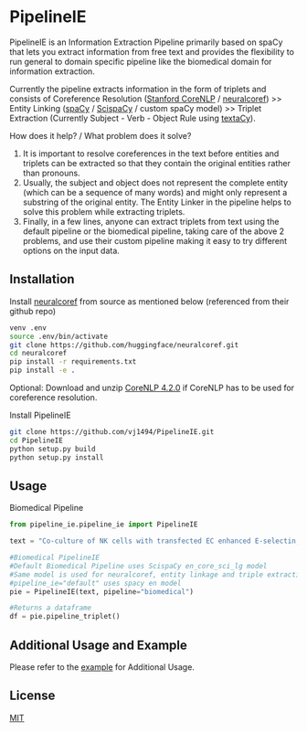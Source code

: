 # PipelineIE
PipelineIE is an Information Extraction Pipeline primarily based on spaCy that lets you extract information from free text and provides the flexibility to run general to domain specific pipeline like the biomedical domain for information extraction.

Currently the pipeline extracts information in the form of triplets and consists of Coreference Resolution ([Stanford CoreNLP](https://stanfordnlp.github.io/CoreNLP/) / [neuralcoref](https://github.com/huggingface/neuralcoref)) >> Entity Linking ([spaCy](https://spacy.io/) / [ScispaCy](https://github.com/allenai/scispacy) / custom spaCy model) >> Triplet  Extraction (Currently Subject - Verb - Object Rule using [textaCy](https://github.com/chartbeat-labs/textacy)).


How does it help? / What problem does it solve?
1. It is important to resolve coreferences in the text before entities and triplets can be extracted so that they contain the original entities rather than pronouns.
2. Usually, the subject and object does not represent the complete entity (which can be a sequence of many words) and might only represent a substring of the original entity. The Entity Linker in the pipeline helps to solve this problem while extracting triplets.
3. Finally, in a few lines, anyone can extract triplets from text using the default pipeline or the biomedical pipeline, taking care of the above 2 problems, and use their custom pipeline making it easy to try different options on the input data.


## Installation

Install [neuralcoref](https://github.com/huggingface/neuralcoref) from source as mentioned below (referenced from their github repo)
```bash
venv .env
source .env/bin/activate
git clone https://github.com/huggingface/neuralcoref.git
cd neuralcoref
pip install -r requirements.txt
pip install -e .
```

Optional:
Download and unzip [CoreNLP 4.2.0](http://nlp.stanford.edu/software/stanford-corenlp-latest.zip) if CoreNLP has to be used for coreference resolution.

Install PipelineIE
```bash
git clone https://github.com/vj1494/PipelineIE.git
cd PipelineIE
python setup.py build
python setup.py install
```

## Usage
Biomedical Pipeline

```python
from pipeline_ie.pipeline_ie import PipelineIE

text = "Co-culture of NK cells with transfected EC enhanced E-selectin, IL-8, and NF-kappaB-dependent promoter activity."

#Biomedical PipelineIE
#Default Biomedical Pipeline uses ScispaCy en_core_sci_lg model
#Same model is used for neuralcoref, entity linkage and triple extraction 
#pipeline_ie="default" uses spacy en model
pie = PipelineIE(text, pipeline="biomedical")

#Returns a dataframe
df = pie.pipeline_triplet()

```

## Additional Usage and Example
Please refer to the [example]() for Additional Usage.

## License
[MIT](https://choosealicense.com/licenses/mit/)
